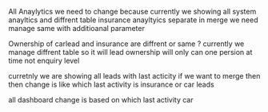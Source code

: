 

All Anaylytics we need to change because currently we showing all system anayltics and diffrent table insurance anayltyics separate in merge we need manage same  with additioanal parameter

Ownership of carlead and insurance  are diffrent or same ? currently we manage diffrent table so it will lead ownership will only can one persion at time not enquiry level


curretnly we are showing all leads with last acticity 
if we want to merge then 
then change is like which last activity is insurance or car leads

all dashboard change is based on which last activity car
